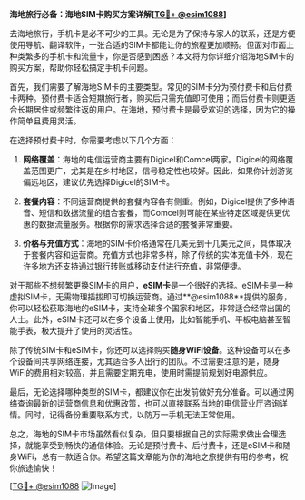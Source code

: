 **海地旅行必备：海地SIM卡购买方案详解[[TG💪+ @esim1088](https://t.me/s/esim1088)]**

去海地旅行，手机卡是必不可少的工具。无论是为了保持与家人的联系，还是方便使用导航、翻译软件，一张合适的SIM卡都能让你的旅程更加顺畅。但面对市面上种类繁多的手机卡和流量卡，你是否感到困惑？本文将为你详细介绍海地SIM卡的购买方案，帮助你轻松搞定手机卡问题。

首先，我们需要了解海地SIM卡的主要类型。常见的SIM卡分为预付费卡和后付费卡两种。预付费卡适合短期旅行者，购买后只需充值即可使用；而后付费卡则更适合长期居住或频繁往返的用户。在海地，预付费卡是最受欢迎的选择，因为它的操作简单且费用灵活。

在选择预付费卡时，你需要考虑以下几个方面：

1. **网络覆盖**：海地的电信运营商主要有Digicel和Comcel两家。Digicel的网络覆盖范围更广，尤其是在乡村地区，信号稳定性也较好。因此，如果你计划游览偏远地区，建议优先选择Digicel的SIM卡。

2. **套餐内容**：不同运营商提供的套餐内容各有侧重。例如，Digicel提供了多种语音、短信和数据流量的组合套餐，而Comcel则可能在某些特定区域提供更优惠的数据流量服务。根据你的需求选择合适的套餐非常重要。

3. **价格与充值方式**：海地的SIM卡价格通常在几美元到十几美元之间，具体取决于套餐内容和运营商。充值方式也非常多样，除了传统的实体充值卡外，现在许多地方还支持通过银行转账或移动支付进行充值，非常便捷。

对于那些不想频繁更换SIM卡的用户，**eSIM卡**是一个很好的选择。eSIM卡是一种虚拟SIM卡，无需物理插拔即可切换运营商。通过**@esim1088**提供的服务，你可以轻松获取海地的eSIM卡，支持全球多个国家和地区，非常适合经常出国的人士。此外，eSIM卡还可以在多个设备上使用，比如智能手机、平板电脑甚至智能手表，极大提升了使用的灵活性。

除了传统SIM卡和eSIM卡，你还可以选择购买**随身WiFi设备**。这种设备可以在多个设备间共享网络连接，尤其适合多人出行的团队。不过需要注意的是，随身WiFi的费用相对较高，并且需要定期充电，使用时需提前规划好电源供应。

最后，无论选择哪种类型的SIM卡，都建议你在出发前做好充分准备。可以通过网络查询最新的运营商信息和优惠政策，也可以直接联系当地的电信营业厅咨询详情。同时，记得备份重要联系方式，以防万一手机无法正常使用。

总之，海地的SIM卡市场虽然看似复杂，但只要根据自己的实际需求做出合理选择，就能享受到畅快的通信体验。无论是预付费卡、后付费卡，还是eSIM卡和随身WiFi，总有一款适合你。希望这篇文章能为你的海地之旅提供有用的参考，祝你旅途愉快！

[[TG💪+ @esim1088](https://t.me/s/esim1088) ![Image](https://i.postimg.cc/4NQfJmqS/Snipaste-2025-05-13-00-14-12.png)]